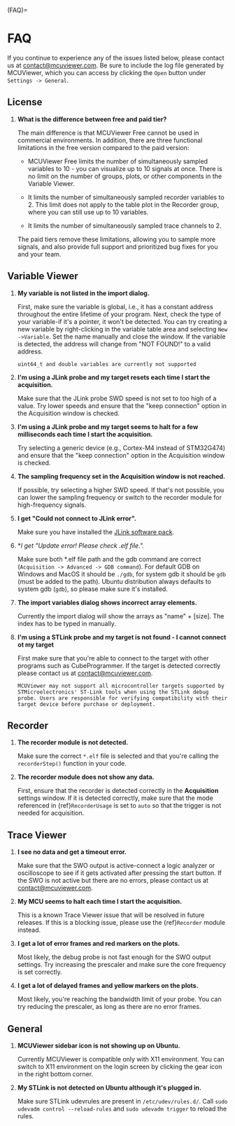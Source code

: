(FAQ)=
# FAQ 

If you continue to experience any of the issues listed below, please contact us at contact@mcuviewer.com. Be sure to include the log file generated by MCUViewer, which you can access by clicking the `Open` button under `Settings -> General`.

## License

1. **What is the difference between free and paid tier?**

   The main difference is that MCUViewer Free cannot be used in commercial environments. In addition, there are three functional limitations in the free version compared to the paid version:

   - MCUViewer Free limits the number of simultaneously sampled variables to 10 - you can visualize up to 10 signals at once. There is no limit on the number of groups, plots, or other components in the Variable Viewer.

   - It limits the number of simultaneously sampled recorder variables to 2. This limit does not apply to the table plot in the Recorder group, where you can still use up to 10 variables.

   - It limits the number of simultaneously sampled trace channels to 2.

   The paid tiers remove these limitations, allowing you to sample more signals, and also provide full support and prioritized bug fixes for you and your team.

## Variable Viewer

1. **My variable is not listed in the import dialog.**

   First, make sure the variable is global, i.e., it has a constant address throughout the entire lifetime of your program. Next, check the type of your variable-if it's a pointer, it won't be detected. You can try creating a new variable by right-clicking in the variable table area and selecting `New ->Variable`. Set the name manually and close the window. If the variable is detected, the address will change from "NOT FOUND!" to a valid address.

   ```{note}
   uint64_t and double variables are currently not supported
   ```

2. **I'm using a JLink probe and my target resets each time I start the acquisition.**

   Make sure that the JLink probe SWD speed is not set to too high of a value. Try lower speeds and ensure that the "keep connection" option in the Acquisition window is checked.

3. **I'm using a JLink probe and my target seems to halt for a few milliseconds each time I start the acquisition.**

   Try selecting a generic device (e.g., Cortex-M4 instead of STM32G474) and ensure that the "keep connection" option in the Acquisition window is checked.

4. **The sampling frequency set in the Acquisition window is not reached.**

   If possible, try selecting a higher SWD speed. If that's not possible, you can lower the sampling frequency or switch to the recorder module for high-frequency signals.

5. **I get "Could not connect to JLink error".**

   Make sure you have installed the [JLink software pack]("https://www.segger.com/downloads/jlink/).

6. **I get "Update error! Please check *.elf file.".**

   Make sure both *.elf file path and the gdb command are correct (`Acquisition -> Advanced -> GDB command`). For default GDB on Windows and MacOS it should be `./gdb`, for system gdb it should be `gdb` (must be added to the path). Ubuntu distribution always defaults to system gdb (`gdb`), so please make sure it's installed. 

7. **The import variables dialog shows incorrect array elements.**

   Currently the import dialog will show the arrays as "name" + [size]. The index has to be typed in manually. 

8. **I'm using a STLink probe and my target is not found - I cannot connect ot my target**

   First make sure that you're able to connect to the target with other programs such as CubeProgrammer. If the target is detected correctly please contact us at contact@mcuviewer.com. 

   ```{note}
   MCUViewer may not support all microcontroller targets supported by STMicroelectronics' ST-Link tools when using the STLink debug probe. Users are responsible for verifying compatibility with their target device before purchase or deployment. 
   ```

## Recorder 

1. **The recorder module is not detected.**

   Make sure the correct `*.elf` file is selected and that you're calling the `recorderStep()` function in your code.

2. **The recorder module does not show any data.**

   First, ensure that the recorder is detected correctly in the **Acquisition** settings window. If it is detected correctly, make sure that the mode referenced in {ref}`RecorderUsage` is set to `auto` so that the trigger is not needed for acquisition.

## Trace Viewer

1. **I see no data and get a timeout error.**

   Make sure that the SWO output is active-connect a logic analyzer or oscilloscope to see if it gets activated after pressing the start button. If the SWO is not active but there are no errors, please contact us at contact@mcuviewer.com.

2. **My MCU seems to halt each time I start the acquisition.**

   This is a known Trace Viewer issue that will be resolved in future releases. If this is a blocking issue, please use the {ref}`Recorder` module instead.

3. **I get a lot of error frames and red markers on the plots.**

   Most likely, the debug probe is not fast enough for the SWO output settings. Try increasing the prescaler and make sure the core frequency is set correctly.

4. **I get a lot of delayed frames and yellow markers on the plots.**

   Most likely, you're reaching the bandwidth limit of your probe. You can try reducing the prescaler, as long as there are no error frames.


## General

1. **MCUViewer sidebar icon is not showing up on Ubuntu.**

   Currently MCUViewer is compatible only with X11 environment. You can switch to X11 environment on the login screen by clicking the gear icon in the right bottom corner.

2. **My STLink is not detected on Ubuntu although it's plugged in.**

   Make sure STLink udevrules are present in `/etc/udev/rules.d/`. Call `sudo udevadm control --reload-rules` and `sudo udevadm trigger` to reload the rules.